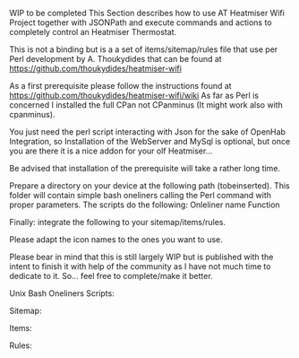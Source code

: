 WIP to be completed
This Section describes how to use AT Heatmiser Wifi Project together with JSONPath and execute commands and actions to completely control an Heatmiser Thermostat.

This is not a binding but is a a set of items/sitemap/rules file that use per Perl development by A. Thoukydides that can be found at https://github.com/thoukydides/heatmiser-wifi

As a first prerequisite please follow the instructions found at https://github.com/thoukydides/heatmiser-wifi/wiki
As far as Perl is concerned I installed the full CPan not CPanminus (It might work also with cpanminus).

You just need the perl script interacting with Json for the sake of OpenHab Integration, so Installation of the WebServer and MySql is optional, but once you are there it is a nice addon for your olf Heatmiser...

Be advised that installation of the prerequisite will take a rather long time. 

Prepare a directory on your device at the following path (tobeinserted).
This folder will contain simple bash oneliners calling the Perl command with proper parameters.
The scripts do the following:
Onleliner name                                Function

Finally:
integrate the following to your sitemap/items/rules.

Please adapt the icon names to the ones you want to use.

Please bear in mind that this is still largely WIP but is published with the intent to finish it with help of the community as I have not much  time to dedicate to it. So... feel free to complete/make it better.

Unix Bash Oneliners Scripts:

Sitemap:

Items:

Rules:






